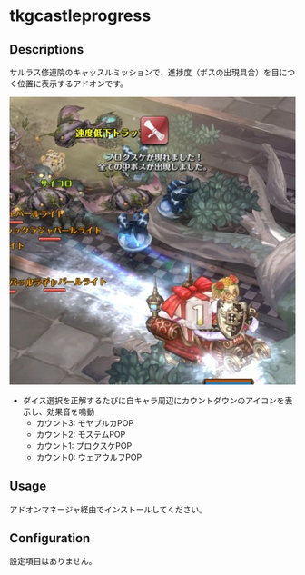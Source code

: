 # tkgcastleprogress

## Descriptions

サルラス修道院のキャッスルミッションで、進捗度（ボスの出現具合）を目につく位置に表示するアドオンです。

![tkgcastleprogressimage](./img/tkgcastleprogress_image.jpg "イメージ")

* ダイス選択を正解するたびに自キャラ周辺にカウントダウンのアイコンを表示し、効果音を鳴動
  * カウント3: モヤブルカPOP
  * カウント2: モステムPOP
  * カウント1: プロクスケPOP
  * カウント0: ウェアウルフPOP

## Usage

アドオンマネージャ経由でインストールしてください。

## Configuration

設定項目はありません。
